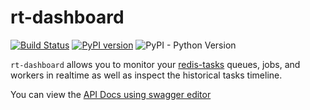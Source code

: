 rt-dashboard
============

[![Build Status](https://travis-ci.com/djangsters/rt-dashboard.svg?branch=master)](https://travis-ci.com/djangsters/rt-dashboard)
[![PyPI version](https://badge.fury.io/py/rt-dashboard.svg)](https://badge.fury.io/py/rt-dashboard)
![PyPI - Python Version](https://img.shields.io/pypi/pyversions/rt-dashboard)

`rt-dashboard` allows you to monitor your [redis-tasks](
https://github.com/djangsters/redis-tasks) queues, jobs, and workers
 in realtime as well as inspect the historical tasks timeline.

You can view the [API Docs using swagger editor](https://editor.swagger.io/?url=https://raw.githubusercontent.com/djangsters/rt-dashboard/master/docs/api.yml)
